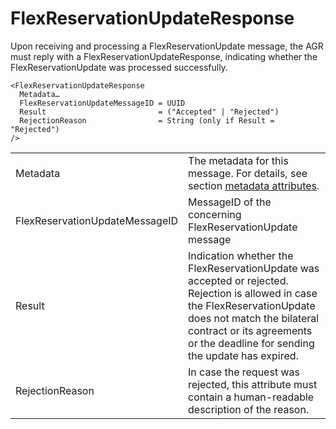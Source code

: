 <!--
SPDX-FileCopyrightText: 2020-2023 Contributors to the Shapeshifter project

SPDX-License-Identifier: Apache-2.0
-->

# FlexReservationUpdateResponse

Upon receiving and processing a FlexReservationUpdate message, the AGR must reply with a FlexReservationUpdateResponse, indicating whether the FlexReservationUpdate was processed successfully.

```
<FlexReservationUpdateResponse
  Metadata…
  FlexReservationUpdateMessageID = UUID
  Result                         = ("Accepted" | "Rejected")
  RejectionReason                = String (only if Result = "Rejected")
/>
```

|                                |                                                                                                                                                                                                                                           |
|--------------------------------|-------------------------------------------------------------------------------------------------------------------------------------------------------------------------------------------------------------------------------------------|
| Metadata                       | The metadata for this message. For details, see section [metadata attributes](metadata-attributes.md).                                                                                                                                    |
| FlexReservationUpdateMessageID | MessageID  of the concerning FlexReservationUpdate message                                                                                                                                                                                |
| Result                         | Indication whether the FlexReservationUpdate was accepted or rejected. Rejection is allowed in case the FlexReservationUpdate does not match the bilateral contract or its agreements or the deadline for sending the update has expired. |
| RejectionReason                | In case the request was rejected, this attribute must contain a human-readable description of the reason.                                                                                                                                 |
